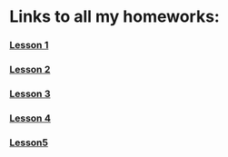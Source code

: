 # Links to all my homeworks:
### [Lesson 1](https://savinganimals.github.io/klyho_maksim_homework1/index.html)
### [Lesson 2](https://savinganimals.github.io/Klyho_maksim_homework2/index.html)
### [Lesson 3](https://savinganimals.github.io/main_repos/)
### [Lesson 4](https://savinganimals.github.io/klyho_maksim_homework4/index.html)
### [Lesson5](https://savinganimals.github.io/klyho_maksim_homework5/index.html)
